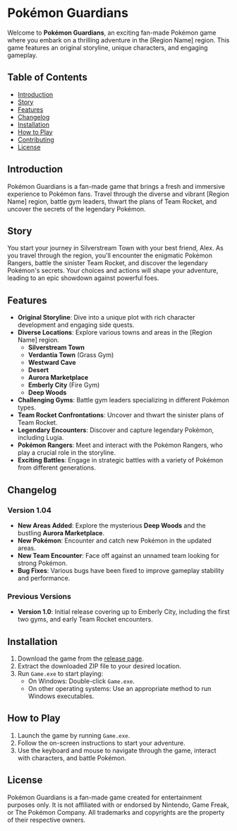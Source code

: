 # Pokémon Guardians

Welcome to **Pokémon Guardians**, an exciting fan-made Pokémon game where you embark on a thrilling adventure in the [Region Name] region. This game features an original storyline, unique characters, and engaging gameplay.

## Table of Contents

- [Introduction](#introduction)
- [Story](#story)
- [Features](#features)
- [Changelog](#changelog)
- [Installation](#installation)
- [How to Play](#how-to-play)
- [Contributing](#contributing)
- [License](#license)

## Introduction

Pokémon Guardians is a fan-made game that brings a fresh and immersive experience to Pokémon fans. Travel through the diverse and vibrant [Region Name] region, battle gym leaders, thwart the plans of Team Rocket, and uncover the secrets of the legendary Pokémon.

## Story

You start your journey in Silverstream Town with your best friend, Alex. As you travel through the region, you'll encounter the enigmatic Pokémon Rangers, battle the sinister Team Rocket, and discover the legendary Pokémon's secrets. Your choices and actions will shape your adventure, leading to an epic showdown against powerful foes.

## Features

- **Original Storyline**: Dive into a unique plot with rich character development and engaging side quests.
- **Diverse Locations**: Explore various towns and areas in the [Region Name] region.
  - **Silverstream Town**
  - **Verdantia Town** (Grass Gym)
  - **Westward Cave**
  - **Desert**
  - **Aurora Marketplace**
  - **Emberly City** (Fire Gym)
  - **Deep Woods**
- **Challenging Gyms**: Battle gym leaders specializing in different Pokémon types.
- **Team Rocket Confrontations**: Uncover and thwart the sinister plans of Team Rocket.
- **Legendary Encounters**: Discover and capture legendary Pokémon, including Lugia.
- **Pokémon Rangers**: Meet and interact with the Pokémon Rangers, who play a crucial role in the storyline.
- **Exciting Battles**: Engage in strategic battles with a variety of Pokémon from different generations.

## Changelog

### Version 1.04

- **New Areas Added**: Explore the mysterious **Deep Woods** and the bustling **Aurora Marketplace**.
- **New Pokémon**: Encounter and catch new Pokémon in the updated areas.
- **New Team Encounter**: Face off against an unnamed team looking for strong Pokémon.
- **Bug Fixes**: Various bugs have been fixed to improve gameplay stability and performance.

### Previous Versions

- **Version 1.0**: Initial release covering up to Emberly City, including the first two gyms, and early Team Rocket encounters.

## Installation

1. Download the game from the [release page](https://github.com/yourusername/pokemon-guardians/releases/latest).
2. Extract the downloaded ZIP file to your desired location.
3. Run `Game.exe` to start playing:
   - On Windows: Double-click `Game.exe`.
   - On other operating systems: Use an appropriate method to run Windows executables.

## How to Play

1. Launch the game by running `Game.exe`.
2. Follow the on-screen instructions to start your adventure.
3. Use the keyboard and mouse to navigate through the game, interact with characters, and battle Pokémon.

## License

Pokémon Guardians is a fan-made game created for entertainment purposes only. It is not affiliated with or endorsed by Nintendo, Game Freak, or The Pokémon Company. All trademarks and copyrights are the property of their respective owners.

